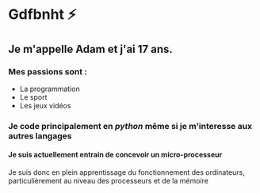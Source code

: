 # Gdfbnht ⚡

## Je m'appelle **Adam** et j'ai **17 ans**.

### Mes passions sont :
- La programmation
- Le sport
- Les jeux vidéos

### Je code principalement en _python_ même si je m'interesse aux autres langages

#### Je suis actuellement entrain de concevoir un micro-processeur
Je suis donc en plein apprentissage du fonctionnement des ordinateurs, particulièrement au niveau des processeurs et de la mémoire

<!--
**Gdfbnht/Gdfbnht** is a ✨ _special_ ✨ repository because its `README.md` (this file) appears on your GitHub profile.

Here are some ideas to get you started:

- 🔭 I’m currently working on ...
- 🌱 I’m currently learning ...
- 👯 I’m looking to collaborate on ...
- 🤔 I’m looking for help with ...
- 💬 Ask me about ...
- 📫 How to reach me: ...
- 😄 Pronouns: ...
- ⚡ Fun fact: ...
-->
